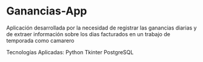 # Ganancias-App


Aplicación desarrollada por la necesidad de registrar las ganancias diarias y de extraer información sobre los dias facturados en un trabajo de temporada como camarero

Tecnologías Aplicadas:
Python
Tkinter
PostgreSQL
